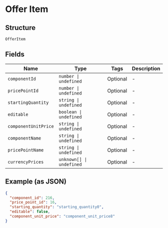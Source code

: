 
# Offer Item

## Structure

`OfferItem`

## Fields

| Name | Type | Tags | Description |
|  --- | --- | --- | --- |
| `componentId` | `number \| undefined` | Optional | - |
| `pricePointId` | `number \| undefined` | Optional | - |
| `startingQuantity` | `string \| undefined` | Optional | - |
| `editable` | `boolean \| undefined` | Optional | - |
| `componentUnitPrice` | `string \| undefined` | Optional | - |
| `componentName` | `string \| undefined` | Optional | - |
| `pricePointName` | `string \| undefined` | Optional | - |
| `currencyPrices` | `unknown[] \| undefined` | Optional | - |

## Example (as JSON)

```json
{
  "component_id": 216,
  "price_point_id": 16,
  "starting_quantity": "starting_quantity0",
  "editable": false,
  "component_unit_price": "component_unit_price8"
}
```

